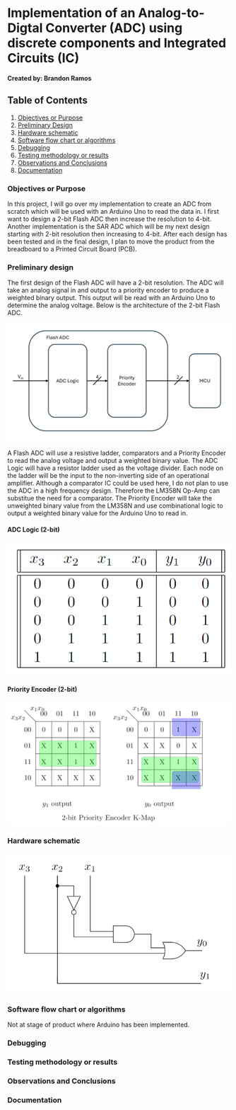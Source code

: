 # Implementation of an Analog-to-Digtal Converter (ADC) using discrete components and Integrated Circuits (IC)

#### Created by: Brandon Ramos

## Table of Contents
1. [Objectives or Purpose](#objectives-or-purpose)
2. [Preliminary Design](#preliminary-design)
3. [Hardware schematic](#hardware-schematic)
4. [Software flow chart or algorithms](#software-flow-chart-or-algorithms)
5. [Debugging](#debugging)
6. [Testing methodology or results](#testing-methodology-or-results)
7. [Observations and Conclusions](#observations-and-conclusions)
8. [Documentation](#documentation)
 
### Objectives or Purpose
In this project, I will go over my implementation to create an ADC from scratch which will be used with an Arduino Uno to read the data in. I first want to design a 2-bit Flash ADC then increase the 
resolution to 4-bit. Another implementation is the SAR ADC which will be my next design starting with 2-bit resolution then increasing to 4-bit. After each design has been tested and in the final design, 
I plan to move the product from the breadboard to a Printed Circuit Board (PCB).

### Preliminary design
The first design of the Flash ADC will have a 2-bit resolution. The ADC will take an analog signal in and output to a priority encoder to produce a weighted binary output. This output will be read with an 
Arduino Uno to determine the analog voltage. Below is the architecture of the 2-bit Flash ADC.

![architecture_of_2-bit_Flash_ADC](README_IMAGES/architecture_of_2-bit_Flash_ADC.png)

A Flash ADC will use a resistive ladder, comparators and a Priority Encoder to read the analog voltage and output a weighted binary value. The ADC Logic will have a resistor ladder used as the voltage divider. 
Each node on the ladder will be the input to the non-inverting side of an operational amplifier. Although a comparator IC could be used here, I do not plan to use the ADC in a high frequency design. Therefore 
the LM358N Op-Amp can substitue the need for a comparator. The Priority Encoder will take the unweighted binary value from the LM358N and use combinational logic to output a weighted binary value for the Arduino 
Uno to read in. 

#### ADC Logic (2-bit)
![Priority_Encoder_2-bit_Truth_Table](README_IMAGES/Priority_Encoder_2-bit_Truth_Table.png)

#### Priority Encoder (2-bit)
![Priority_Encoder_2-bit_K-Map](README_IMAGES/Priority_Encoder_2-bit_K-Map.png)

### Hardware schematic
![Priority_Encoder_2-bit_combinational_logic](README_IMAGES/Priority_Encoder_2-bit_combinational_logic.png)

### Software flow chart or algorithms
Not at stage of product where Arduino has been implemented.

### Debugging

### Testing methodology or results

### Observations and Conclusions

### Documentation
